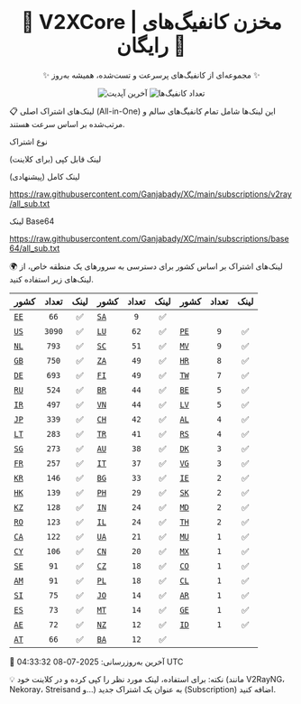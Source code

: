 <div align="center">
<h1 style="font-size: 2.5em; font-weight: bold;">🚀 V2XCore | مخزن کانفیگ‌های رایگان 🚀</h1>
<p>✨ مجموعه‌ای از کانفیگ‌های پرسرعت و تست‌شده، همیشه به‌روز ✨</p>

<p>
<img src="https://img.shields.io/badge/Updated-2025-07-08 04:33:32 UTC-blue?style=for-the-badge&logo=github" alt="آخرین آپدیت">
<img src="https://img.shields.io/badge/Configs-16210-green?style=for-the-badge&logo=serverless" alt="تعداد کانفیگ‌ها">
</p>
</div>

📋 لینک‌های اشتراک اصلی (All-in-One)
این لینک‌ها شامل تمام کانفیگ‌های سالم و مرتب‌شده بر اساس سرعت هستند.

نوع اشتراک

لینک قابل کپی (برای کلاینت)

لینک کامل (پیشنهادی)

https://raw.githubusercontent.com/Ganjabady/XC/main/subscriptions/v2ray/all_sub.txt

لینک Base64

https://raw.githubusercontent.com/Ganjabady/XC/main/subscriptions/base64/all_sub.txt

🌍 لینک‌های اشتراک بر اساس کشور
برای دسترسی به سرورهای یک منطقه خاص، از لینک‌های زیر استفاده کنید.

| کشور | تعداد | لینک | کشور | تعداد | لینک | کشور | تعداد | لینک |
| :--- | :---: | :---: | :--- | :---: | :---: | :--- | :---: | :---: |
| [`EE`](https://raw.githubusercontent.com/Ganjabady/XC/main/subscriptions/regions/EE.txt) | `66` | ✅ | [`SA`](https://raw.githubusercontent.com/Ganjabady/XC/main/subscriptions/regions/SA.txt) | `9` | ✅ |
| [`US`](https://raw.githubusercontent.com/Ganjabady/XC/main/subscriptions/regions/US.txt) | `3090` | ✅ | [`LU`](https://raw.githubusercontent.com/Ganjabady/XC/main/subscriptions/regions/LU.txt) | `62` | ✅ | [`PE`](https://raw.githubusercontent.com/Ganjabady/XC/main/subscriptions/regions/PE.txt) | `9` | ✅ |
| [`NL`](https://raw.githubusercontent.com/Ganjabady/XC/main/subscriptions/regions/NL.txt) | `793` | ✅ | [`SC`](https://raw.githubusercontent.com/Ganjabady/XC/main/subscriptions/regions/SC.txt) | `51` | ✅ | [`MV`](https://raw.githubusercontent.com/Ganjabady/XC/main/subscriptions/regions/MV.txt) | `9` | ✅ |
| [`GB`](https://raw.githubusercontent.com/Ganjabady/XC/main/subscriptions/regions/GB.txt) | `750` | ✅ | [`ZA`](https://raw.githubusercontent.com/Ganjabady/XC/main/subscriptions/regions/ZA.txt) | `49` | ✅ | [`HR`](https://raw.githubusercontent.com/Ganjabady/XC/main/subscriptions/regions/HR.txt) | `8` | ✅ |
| [`DE`](https://raw.githubusercontent.com/Ganjabady/XC/main/subscriptions/regions/DE.txt) | `693` | ✅ | [`FI`](https://raw.githubusercontent.com/Ganjabady/XC/main/subscriptions/regions/FI.txt) | `49` | ✅ | [`TW`](https://raw.githubusercontent.com/Ganjabady/XC/main/subscriptions/regions/TW.txt) | `7` | ✅ |
| [`RU`](https://raw.githubusercontent.com/Ganjabady/XC/main/subscriptions/regions/RU.txt) | `524` | ✅ | [`BR`](https://raw.githubusercontent.com/Ganjabady/XC/main/subscriptions/regions/BR.txt) | `44` | ✅ | [`BE`](https://raw.githubusercontent.com/Ganjabady/XC/main/subscriptions/regions/BE.txt) | `5` | ✅ |
| [`IR`](https://raw.githubusercontent.com/Ganjabady/XC/main/subscriptions/regions/IR.txt) | `497` | ✅ | [`VN`](https://raw.githubusercontent.com/Ganjabady/XC/main/subscriptions/regions/VN.txt) | `44` | ✅ | [`LV`](https://raw.githubusercontent.com/Ganjabady/XC/main/subscriptions/regions/LV.txt) | `5` | ✅ |
| [`JP`](https://raw.githubusercontent.com/Ganjabady/XC/main/subscriptions/regions/JP.txt) | `339` | ✅ | [`CH`](https://raw.githubusercontent.com/Ganjabady/XC/main/subscriptions/regions/CH.txt) | `42` | ✅ | [`AL`](https://raw.githubusercontent.com/Ganjabady/XC/main/subscriptions/regions/AL.txt) | `4` | ✅ |
| [`LT`](https://raw.githubusercontent.com/Ganjabady/XC/main/subscriptions/regions/LT.txt) | `283` | ✅ | [`TR`](https://raw.githubusercontent.com/Ganjabady/XC/main/subscriptions/regions/TR.txt) | `41` | ✅ | [`RS`](https://raw.githubusercontent.com/Ganjabady/XC/main/subscriptions/regions/RS.txt) | `4` | ✅ |
| [`SG`](https://raw.githubusercontent.com/Ganjabady/XC/main/subscriptions/regions/SG.txt) | `273` | ✅ | [`AU`](https://raw.githubusercontent.com/Ganjabady/XC/main/subscriptions/regions/AU.txt) | `38` | ✅ | [`DK`](https://raw.githubusercontent.com/Ganjabady/XC/main/subscriptions/regions/DK.txt) | `3` | ✅ |
| [`FR`](https://raw.githubusercontent.com/Ganjabady/XC/main/subscriptions/regions/FR.txt) | `257` | ✅ | [`IT`](https://raw.githubusercontent.com/Ganjabady/XC/main/subscriptions/regions/IT.txt) | `37` | ✅ | [`VG`](https://raw.githubusercontent.com/Ganjabady/XC/main/subscriptions/regions/VG.txt) | `3` | ✅ |
| [`KR`](https://raw.githubusercontent.com/Ganjabady/XC/main/subscriptions/regions/KR.txt) | `146` | ✅ | [`BG`](https://raw.githubusercontent.com/Ganjabady/XC/main/subscriptions/regions/BG.txt) | `33` | ✅ | [`IE`](https://raw.githubusercontent.com/Ganjabady/XC/main/subscriptions/regions/IE.txt) | `2` | ✅ |
| [`HK`](https://raw.githubusercontent.com/Ganjabady/XC/main/subscriptions/regions/HK.txt) | `139` | ✅ | [`PH`](https://raw.githubusercontent.com/Ganjabady/XC/main/subscriptions/regions/PH.txt) | `29` | ✅ | [`SK`](https://raw.githubusercontent.com/Ganjabady/XC/main/subscriptions/regions/SK.txt) | `2` | ✅ |
| [`KZ`](https://raw.githubusercontent.com/Ganjabady/XC/main/subscriptions/regions/KZ.txt) | `128` | ✅ | [`IN`](https://raw.githubusercontent.com/Ganjabady/XC/main/subscriptions/regions/IN.txt) | `24` | ✅ | [`MD`](https://raw.githubusercontent.com/Ganjabady/XC/main/subscriptions/regions/MD.txt) | `2` | ✅ |
| [`RO`](https://raw.githubusercontent.com/Ganjabady/XC/main/subscriptions/regions/RO.txt) | `123` | ✅ | [`IL`](https://raw.githubusercontent.com/Ganjabady/XC/main/subscriptions/regions/IL.txt) | `24` | ✅ | [`TH`](https://raw.githubusercontent.com/Ganjabady/XC/main/subscriptions/regions/TH.txt) | `2` | ✅ |
| [`CA`](https://raw.githubusercontent.com/Ganjabady/XC/main/subscriptions/regions/CA.txt) | `122` | ✅ | [`UA`](https://raw.githubusercontent.com/Ganjabady/XC/main/subscriptions/regions/UA.txt) | `21` | ✅ | [`MU`](https://raw.githubusercontent.com/Ganjabady/XC/main/subscriptions/regions/MU.txt) | `1` | ✅ |
| [`CY`](https://raw.githubusercontent.com/Ganjabady/XC/main/subscriptions/regions/CY.txt) | `106` | ✅ | [`CN`](https://raw.githubusercontent.com/Ganjabady/XC/main/subscriptions/regions/CN.txt) | `20` | ✅ | [`MX`](https://raw.githubusercontent.com/Ganjabady/XC/main/subscriptions/regions/MX.txt) | `1` | ✅ |
| [`SE`](https://raw.githubusercontent.com/Ganjabady/XC/main/subscriptions/regions/SE.txt) | `91` | ✅ | [`CZ`](https://raw.githubusercontent.com/Ganjabady/XC/main/subscriptions/regions/CZ.txt) | `18` | ✅ | [`CO`](https://raw.githubusercontent.com/Ganjabady/XC/main/subscriptions/regions/CO.txt) | `1` | ✅ |
| [`AM`](https://raw.githubusercontent.com/Ganjabady/XC/main/subscriptions/regions/AM.txt) | `91` | ✅ | [`PL`](https://raw.githubusercontent.com/Ganjabady/XC/main/subscriptions/regions/PL.txt) | `18` | ✅ | [`CL`](https://raw.githubusercontent.com/Ganjabady/XC/main/subscriptions/regions/CL.txt) | `1` | ✅ |
| [`SI`](https://raw.githubusercontent.com/Ganjabady/XC/main/subscriptions/regions/SI.txt) | `75` | ✅ | [`JO`](https://raw.githubusercontent.com/Ganjabady/XC/main/subscriptions/regions/JO.txt) | `14` | ✅ | [`AR`](https://raw.githubusercontent.com/Ganjabady/XC/main/subscriptions/regions/AR.txt) | `1` | ✅ |
| [`ES`](https://raw.githubusercontent.com/Ganjabady/XC/main/subscriptions/regions/ES.txt) | `73` | ✅ | [`MT`](https://raw.githubusercontent.com/Ganjabady/XC/main/subscriptions/regions/MT.txt) | `14` | ✅ | [`GE`](https://raw.githubusercontent.com/Ganjabady/XC/main/subscriptions/regions/GE.txt) | `1` | ✅ |
| [`AE`](https://raw.githubusercontent.com/Ganjabady/XC/main/subscriptions/regions/AE.txt) | `72` | ✅ | [`NZ`](https://raw.githubusercontent.com/Ganjabady/XC/main/subscriptions/regions/NZ.txt) | `12` | ✅ | [`ID`](https://raw.githubusercontent.com/Ganjabady/XC/main/subscriptions/regions/ID.txt) | `1` | ✅ |
| [`AT`](https://raw.githubusercontent.com/Ganjabady/XC/main/subscriptions/regions/AT.txt) | `66` | ✅ | [`BA`](https://raw.githubusercontent.com/Ganjabady/XC/main/subscriptions/regions/BA.txt) | `12` | ✅ |  |  |  |


🔄 آخرین به‌روزرسانی: 2025-07-08 04:33:32 UTC

💡 نکته: برای استفاده، لینک مورد نظر را کپی کرده و در کلاینت خود (مانند V2RayNG، Nekoray، Streisand و...) به عنوان یک اشتراک جدید (Subscription) اضافه کنید.

